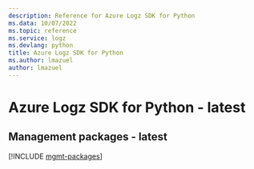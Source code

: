 ```yaml
---
description: Reference for Azure Logz SDK for Python
ms.data: 10/07/2022
ms.topic: reference
ms.service: logz
ms.devlang: python
title: Azure Logz SDK for Python
ms.author: lmazuel
author: lmazuel
---
```

# Azure Logz SDK for Python - latest

## Management packages - latest
[!INCLUDE [mgmt-packages](logz-mgmt-index.md)]